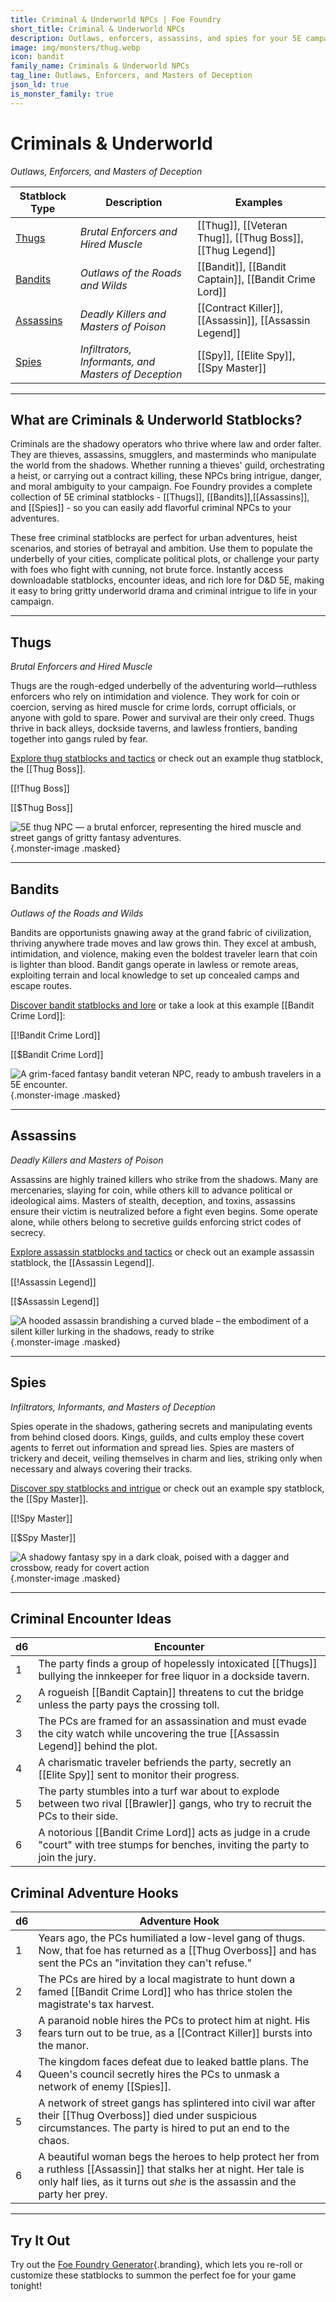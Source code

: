 ```yaml
---
title: Criminal & Underworld NPCs | Foe Foundry
short_title: Criminal & Underworld NPCs
description: Outlaws, enforcers, assassins, and spies for your 5E campaign. Uncover the shadowy underbelly of society with flavorful statblocks, lore, and encounter ideas.
image: img/monsters/thug.webp
icon: bandit
family_name: Criminals & Underworld NPCs
tag_line: Outlaws, Enforcers, and Masters of Deception
json_ld: true
is_monster_family: true
---
```


# Criminals & Underworld

*Outlaws, Enforcers, and Masters of Deception*

| Statblock Type | Description | Examples |
|----------------|-------------|----------|
| [Thugs](../monsters/thug.md) | *Brutal Enforcers and Hired Muscle* | [[Thug]], [[Veteran Thug]], [[Thug Boss]], [[Thug Legend]] |
| [Bandits](../monsters/bandit.md) | *Outlaws of the Roads and Wilds* | [[Bandit]], [[Bandit Captain]], [[Bandit Crime Lord]] |
| [Assassins](../monsters/assassin.md) | *Deadly Killers and Masters of Poison* | [[Contract Killer]], [[Assassin]], [[Assassin Legend]] |
| [Spies](../monsters/spy.md) | *Infiltrators, Informants, and Masters of Deception* | [[Spy]], [[Elite Spy]], [[Spy Master]] |

---

## What are Criminals & Underworld Statblocks?


Criminals are the shadowy operators who thrive where law and order falter. They are thieves, assassins, smugglers, and masterminds who manipulate the world from the shadows. Whether running a thieves' guild, orchestrating a heist, or carrying out a contract killing, these NPCs bring intrigue, danger, and moral ambiguity to your campaign. Foe Foundry provides a complete collection of 5E criminal statblocks - [[Thugs]], [[Bandits]],[[Assassins]], and [[Spies]] - so you can easily add flavorful criminal NPCs to your adventures.

These free criminal statblocks are perfect for urban adventures, heist scenarios, and stories of betrayal and ambition. Use them to populate the underbelly of your cities, complicate political plots, or challenge your party with foes who fight with cunning, not brute force. Instantly access downloadable statblocks, encounter ideas, and rich lore for D&D 5E, making it easy to bring gritty underworld drama and criminal intrigue to life in your campaign.

---

## Thugs

*Brutal Enforcers and Hired Muscle*

Thugs are the rough-edged underbelly of the adventuring world—ruthless enforcers who rely on intimidation and violence. They work for coin or coercion, serving as hired muscle for crime lords, corrupt officials, or anyone with gold to spare. Power and survival are their only creed. Thugs thrive in back alleys, dockside taverns, and lawless frontiers, banding together into gangs ruled by fear.

[Explore thug statblocks and tactics](../monsters/thug.md) or check out an example thug statblock, the [[Thug Boss]].

[[!Thug Boss]]

[[$Thug Boss]]

![5E thug NPC — a brutal enforcer, representing the hired muscle and street gangs of gritty fantasy adventures.](../img/monsters/thug.webp){.monster-image .masked}

---

## Bandits

*Outlaws of the Roads and Wilds*

Bandits are opportunists gnawing away at the grand fabric of civilization, thriving anywhere trade moves and law grows thin. They excel at ambush, intimidation, and violence, making even the boldest traveler learn that coin is lighter than blood. Bandit gangs operate in lawless or remote areas, exploiting terrain and local knowledge to set up concealed camps and escape routes.

[Discover bandit statblocks and lore](../monsters/bandit.md) or take a look at this example [[Bandit Crime Lord]]:

[[!Bandit Crime Lord]]

[[$Bandit Crime Lord]]

![A grim-faced fantasy bandit veteran NPC, ready to ambush travelers in a 5E encounter.](../img/monsters/bandit.webp){.monster-image .masked}

---

## Assassins

*Deadly Killers and Masters of Poison*

Assassins are highly trained killers who strike from the shadows. Many are mercenaries, slaying for coin, while others kill to advance political or ideological aims. Masters of stealth, deception, and toxins, assassins ensure their victim is neutralized before a fight even begins. Some operate alone, while others belong to secretive guilds enforcing strict codes of secrecy.

[Explore assassin statblocks and tactics](../monsters/assassin.md) or check out an example assassin statblock, the [[Assassin Legend]].

[[!Assassin Legend]]

[[$Assassin Legend]]

![A hooded assassin brandishing a curved blade – the embodiment of a silent killer lurking in the shadows, ready to strike](../img/monsters/assassin.webp){.monster-image .masked}

---

## Spies

*Infiltrators, Informants, and Masters of Deception*

Spies operate in the shadows, gathering secrets and manipulating events from behind closed doors. Kings, guilds, and cults employ these covert agents to ferret out information and spread lies. Spies are masters of trickery and deceit, veiling themselves in charm and lies, striking only when necessary and always covering their tracks.

[Discover spy statblocks and intrigue](../monsters/spy.md) or check out an example spy statblock, the [[Spy Master]].

[[!Spy Master]]

[[$Spy Master]]

![A shadowy fantasy spy in a dark cloak, poised with a dagger and crossbow, ready for covert action](../img/monsters/spy.webp){.monster-image .masked}

---

## Criminal Encounter Ideas

| d6 | Encounter |
|----|-----------|
| 1 | The party finds a group of hopelessly intoxicated [[Thugs]] bullying the innkeeper for free liquor in a dockside tavern. |
| 2 | A rogueish [[Bandit Captain]] threatens to cut the bridge unless the party pays the crossing toll. |
| 3 | The PCs are framed for an assassination and must evade the city watch while uncovering the true [[Assassin Legend]] behind the plot. |
| 4 | A charismatic traveler befriends the party, secretly an [[Elite Spy]] sent to monitor their progress. |
| 5 | The party stumbles into a turf war about to explode between two rival [[Brawler]] gangs, who try to recruit the PCs to their side. |
| 6 | A notorious [[Bandit Crime Lord]] acts as judge in a crude "court" with tree stumps for benches, inviting the party to join the jury. |

## Criminal Adventure Hooks

| d6 | Adventure Hook |
|----|----------------|
| 1 | Years ago, the PCs humiliated a low-level gang of thugs. Now, that foe has returned as a [[Thug Overboss]] and has sent the PCs an "invitation they can't refuse." |
| 2 | The PCs are hired by a local magistrate to hunt down a famed [[Bandit Crime Lord]] who has thrice stolen the magistrate's tax harvest. |
| 3 | A paranoid noble hires the PCs to protect him at night. His fears turn out to be true, as a [[Contract Killer]] bursts into the manor. |
| 4 | The kingdom faces defeat due to leaked battle plans. The Queen's council secretly hires the PCs to unmask a network of enemy [[Spies]]. |
| 5 | A network of street gangs has splintered into civil war after their [[Thug Overboss]] died under suspicious circumstances. The party is hired to put an end to the chaos. |
| 6 | A beautiful woman begs the heroes to help protect her from a ruthless [[Assassin]] that stalks her at night. Her tale is only half lies, as it turns out *she* is the assassin and the party her prey. |

---

## Try It Out

Try out the [Foe Foundry Generator](../generate/index.md){.branding}, which lets you re-roll or customize these statblocks to summon the perfect foe for your game tonight!

<generator-showcase monster-key="assassin"></generator-showcase>